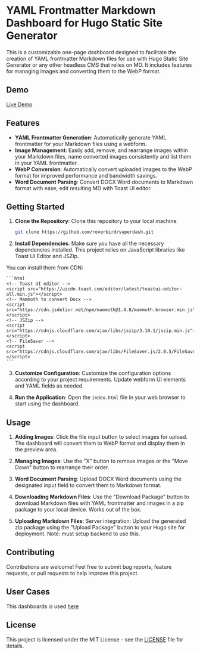 # YAML Frontmatter Markdown Dashboard for Hugo Static Site Generator

This is a customizable one-page dashboard designed to facilitate the creation of YAML frontmatter Markdown files for use with Hugo Static Site Generator or any other headless CMS that relies on MD. It includes features for managing images and converting them to the WebP format.

## Demo

[Live Demo](https://textvisualization.app/hugo-yaml-markdown-generator/)

## Features

- **YAML Frontmatter Generation**: Automatically generate YAML frontmatter for your Markdown files using a webform.
- **Image Management**: Easily add, remove, and rearrange images within your Markdown files, name converted images consistently and list them in your YAML frontmatter.
- **WebP Conversion**: Automatically convert uploaded images to the WebP format for improved performance and bandwidth savings.
- **Word Document Parsing**: Convert DOCX Word documents to Markdown format with ease, edit resulting MD with Toast UI editor.

## Getting Started

1. **Clone the Repository**: Clone this repository to your local machine.

    ```bash
    git clone https://github.com/roverbird/superdash.git
    ```

2. **Install Dependencies**: Make sure you have all the necessary dependencies installed. This project relies on JavaScript libraries like Toast UI Editor and JSZip.

You can install them from CDN:

    ```html
    <!-- Toast UI editor -->
    <script src="https://uicdn.toast.com/editor/latest/toastui-editor-all.min.js"></script>
    <!-- Mammoth to convert Docx -->
    <script src="https://cdn.jsdelivr.net/npm/mammoth@1.4.8/mammoth.browser.min.js"></script>
    <!-- JSZip -->
    <script src="https://cdnjs.cloudflare.com/ajax/libs/jszip/3.10.1/jszip.min.js"></script>
    <!-- FileSaver -->
    <script src="https://cdnjs.cloudflare.com/ajax/libs/FileSaver.js/2.0.5/FileSaver.min.js"></script>
    ```

3. **Customize Configuration**: Customize the configuration options according to your project requirements. Update webform UI elements and YAML fields as needed.

4. **Run the Application**: Open the `index.html` file in your web browser to start using the dashboard.

## Usage

1. **Adding Images**: Click the file input button to select images for upload. The dashboard will convert them to WebP format and display them in the preview area.

2. **Managing Images**: Use the "X" button to remove images or the "Move Down" button to rearrange their order.

3. **Word Document Parsing**: Upload DOCX Word documents using the designated input field to convert them to Markdown format.

4. **Downloading Markdown Files**: Use the "Download Package" button to download Markdown files with YAML frontmatter and images in a zip package to your local device. Works out of the box.

5. **Uploading Markdown Files**: Server integration: Upload the generated zip package using the "Upload Package" button to your Hugo site for deployment. Note: must setup backend to use this.

## Contributing

Contributions are welcome! Feel free to submit bug reports, feature requests, or pull requests to help improve this project.

## User Cases

This dashboards is used [here](https://frelih.org/polona/stranka-resnica-evropski-parlament-2024-kje-podpis/)

## License

This project is licensed under the MIT License - see the [LICENSE](LICENSE) file for details.

